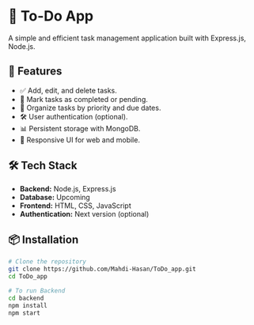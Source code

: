 # 📝 To-Do App

A simple and efficient task management application built with Express.js, Node.js.

## 🚀 Features
- ✅ Add, edit, and delete tasks.
- 📌 Mark tasks as completed or pending.
- 📅 Organize tasks by priority and due dates.
- 🛠️ User authentication (optional).
- 📊 Persistent storage with MongoDB.
- 📱 Responsive UI for web and mobile.

## 🛠️ Tech Stack
- **Backend:** Node.js, Express.js
- **Database:** Upcoming
- **Frontend:** HTML, CSS, JavaScript
- **Authentication:** Next version (optional)

## 📦 Installation

```bash
# Clone the repository
git clone https://github.com/Mahdi-Hasan/ToDo_app.git
cd ToDo_app

# To run Backend
cd backend
npm install
npm start
```

